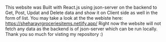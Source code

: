 This website was Built with React.js using json-server on the backend to Get, Post, Updat and Delete data and show it on Client side as well in the form of list.
You may take a look at the the webiste here: https://sheharayrgroceriesitems.netlify.app/
Right now the website will not fetch any data as the backend is of json-server which can be run locally.
Thank you so much for visting my repository :)
